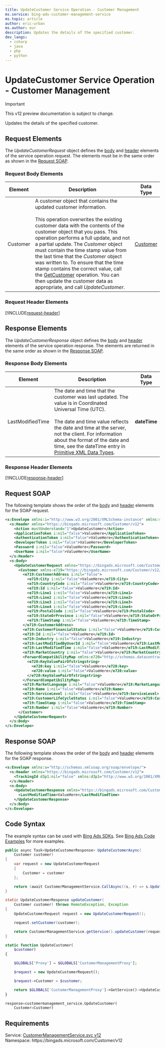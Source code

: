 ```yaml
---
title: UpdateCustomer Service Operation - Customer Management
ms.service: bing-ads-customer-management-service
ms.topic: article
author: eric-urban
ms.author: eur
description: Updates the details of the specified customer.
dev_langs: 
  - csharp
  - java
  - php
  - python
---
```

# UpdateCustomer Service Operation - Customer Management

> [!IMPORTANT]
> This v12 preview documentation is subject to change.

Updates the details of the specified customer.

## <a name="request"></a>Request Elements
The *UpdateCustomerRequest* object defines the [body](#request-body) and [header](#request-header) elements of the service operation request. The elements must be in the same order as shown in the [Request SOAP](#request-soap). 

### <a name="request-body"></a>Request Body Elements

|Element|Description|Data Type|
|-----------|---------------|-------------|
|<a name="customer"></a>Customer|A customer object that contains the updated customer information.<br /><br />This operation overwrites the existing customer data with the contents of the customer object that you pass. This operation performs a full update, and not a partial update. The *Customer* object must contain the time stamp value from the last time that the *Customer* object was written to. To ensure that the time stamp contains the correct value, call the [GetCustomer](/bingads/customer-management-service/getcustomer) operation. You can then update the customer data as appropriate, and call *UpdateCustomer*.|[Customer](customer)|

### <a name="request-header"></a>Request Header Elements
[!INCLUDE[request-header](./includes/request-header)]

## <a name="response"></a>Response Elements
The *UpdateCustomerResponse* object defines the [body](#response-body) and [header](#response-header) elements of the service operation response. The elements are returned in the same order as shown in the [Response SOAP](#response-soap).

### <a name="response-body"></a>Response Body Elements

|Element|Description|Data Type|
|-----------|---------------|-------------|
|<a name="lastmodifiedtime"></a>LastModifiedTime|The date and time that the customer was last updated. The value is in Coordinated Universal Time (UTC).<br/><br/> The date and time value reflects the date and time at the server, not the client. For information about the format of the date and time, see the dateTime entry in [Primitive XML Data Types](https://go.microsoft.com/fwlink/?linkid=859198).|**dateTime**|

### <a name="response-header"></a>Response Header Elements
[!INCLUDE[response-header](./includes/response-header)]

## <a name="request-soap"></a>Request SOAP
The following template shows the order of the [body](#request-body) and [header](#request-header) elements for the SOAP request.

```xml
<s:Envelope xmlns:i="http://www.w3.org/2001/XMLSchema-instance" xmlns:s="http://schemas.xmlsoap.org/soap/envelope/">
  <s:Header xmlns="https://bingads.microsoft.com/Customer/v12">
    <Action mustUnderstand="1">UpdateCustomer</Action>
    <ApplicationToken i:nil="false">ValueHere</ApplicationToken>
    <AuthenticationToken i:nil="false">ValueHere</AuthenticationToken>
    <DeveloperToken i:nil="false">ValueHere</DeveloperToken>
    <Password i:nil="false">ValueHere</Password>
    <UserName i:nil="false">ValueHere</UserName>
  </s:Header>
  <s:Body>
    <UpdateCustomerRequest xmlns="https://bingads.microsoft.com/Customer/v12">
      <Customer xmlns:e719="https://bingads.microsoft.com/Customer/v12/Entities" i:nil="false">
        <e719:CustomerAddress i:nil="false">
          <e719:City i:nil="false">ValueHere</e719:City>
          <e719:CountryCode i:nil="false">ValueHere</e719:CountryCode>
          <e719:Id i:nil="false">ValueHere</e719:Id>
          <e719:Line1 i:nil="false">ValueHere</e719:Line1>
          <e719:Line2 i:nil="false">ValueHere</e719:Line2>
          <e719:Line3 i:nil="false">ValueHere</e719:Line3>
          <e719:Line4 i:nil="false">ValueHere</e719:Line4>
          <e719:PostalCode i:nil="false">ValueHere</e719:PostalCode>
          <e719:StateOrProvince i:nil="false">ValueHere</e719:StateOrProvince>
          <e719:TimeStamp i:nil="false">ValueHere</e719:TimeStamp>
        </e719:CustomerAddress>
        <e719:CustomerFinancialStatus i:nil="false">ValueHere</e719:CustomerFinancialStatus>
        <e719:Id i:nil="false">ValueHere</e719:Id>
        <e719:Industry i:nil="false">ValueHere</e719:Industry>
        <e719:LastModifiedByUserId i:nil="false">ValueHere</e719:LastModifiedByUserId>
        <e719:LastModifiedTime i:nil="false">ValueHere</e719:LastModifiedTime>
        <e719:MarketCountry i:nil="false">ValueHere</e719:MarketCountry>
        <ForwardCompatibilityMap xmlns:e720="http://schemas.datacontract.org/2004/07/System.Collections.Generic" i:nil="false">
          <e720:KeyValuePairOfstringstring>
            <e720:key i:nil="false">ValueHere</e720:key>
            <e720:value i:nil="false">ValueHere</e720:value>
          </e720:KeyValuePairOfstringstring>
        </ForwardCompatibilityMap>
        <e719:MarketLanguage i:nil="false">ValueHere</e719:MarketLanguage>
        <e719:Name i:nil="false">ValueHere</e719:Name>
        <e719:ServiceLevel i:nil="false">ValueHere</e719:ServiceLevel>
        <e719:CustomerLifeCycleStatus i:nil="false">ValueHere</e719:CustomerLifeCycleStatus>
        <e719:TimeStamp i:nil="false">ValueHere</e719:TimeStamp>
        <e719:Number i:nil="false">ValueHere</e719:Number>
      </Customer>
    </UpdateCustomerRequest>
  </s:Body>
</s:Envelope>
```

## <a name="response-soap"></a>Response SOAP
The following template shows the order of the [body](#response-body) and [header](#response-header) elements for the SOAP response.

```xml
<s:Envelope xmlns:s="http://schemas.xmlsoap.org/soap/envelope/">
  <s:Header xmlns="https://bingads.microsoft.com/Customer/v12">
    <TrackingId d3p1:nil="false" xmlns:d3p1="http://www.w3.org/2001/XMLSchema-instance">ValueHere</TrackingId>
  </s:Header>
  <s:Body>
    <UpdateCustomerResponse xmlns="https://bingads.microsoft.com/Customer/v12">
      <LastModifiedTime>ValueHere</LastModifiedTime>
    </UpdateCustomerResponse>
  </s:Body>
</s:Envelope>
```

## <a name="example"></a>Code Syntax
The example syntax can be used with [Bing Ads SDKs](/bingads/guides/client-libraries). See [Bing Ads Code Examples](/bingads/guides/code-examples) for more examples.
```csharp
public async Task<UpdateCustomerResponse> UpdateCustomerAsync(
	Customer customer)
{
	var request = new UpdateCustomerRequest
	{
		Customer = customer
	};

	return (await CustomerManagementService.CallAsync((s, r) => s.UpdateCustomerAsync(r), request));
}
```
```java
static UpdateCustomerResponse updateCustomer(
	Customer customer) throws RemoteException, Exception
{
	UpdateCustomerRequest request = new UpdateCustomerRequest();

	request.setCustomer(customer);

	return CustomerManagementService.getService().updateCustomer(request);
}
```
```php
static function UpdateCustomer(
	$customer)
{

	$GLOBALS['Proxy'] = $GLOBALS['CustomerManagementProxy'];

	$request = new UpdateCustomerRequest();

	$request->Customer = $customer;

	return $GLOBALS['CustomerManagementProxy']->GetService()->UpdateCustomer($request);
}
```
```python
response=customermanagement_service.UpdateCustomer(
	Customer=Customer)
```

## Requirements
Service: [CustomerManagementService.svc v12](https://clientcenter.api.bingads.microsoft.com/Api/CustomerManagement/v12/CustomerManagementService.svc)  
Namespace: https\://bingads.microsoft.com/Customer/v12  

